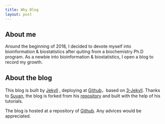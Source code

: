 ```yaml
---
title: Why Blog
layout: post
---
```


## About me

Around the beginning of 2018, I decided to devote myself into bioinformation & biostatistics after quiting from a biochemistry Ph.D program. As a newbie into bioinformation & biostatistics, I open a blog to record my growth.

## About the blog

This blog is built by [Jekyll](http://jekyllrb.com/) , deploying at [Github](https://pages.github.com)，based on [3-Jekyll](https://github.com/P233/3-Jekyll). Thanks to  [Suyan](https://github.com/suyan/), the blog is forked from his [repository](https://github.com/suyan/suyan.github.io) and built with the help of his tutorials.

The blog is hosted at a repository of [Github](https://github.com/UxxUnet/UxxUnet.github.io). Any advices would be appreciated.
